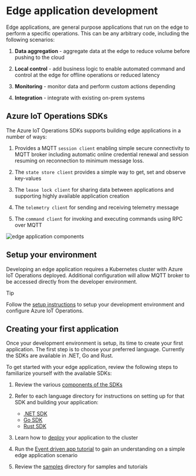 # Edge application development

Edge applications, are general purpose applications that run on the edge to perform a specific operations. This can be any arbitrary code, including the following scenarios:

1. **Data aggregation** - aggregate data at the edge to reduce volume before pushing to the cloud

1. **Local control** - add business logic to enable automated command and control at the edge for offline operations or reduced latency

1. **Monitoring** - monitor data and perform custom actions depending

1. **Integration** - integrate with existing on-prem systems

## Azure IoT Operations SDKs

The Azure IoT Operations SDKs supports building edge applications in a number of ways:

1. Provides a MQTT `session client` enabling simple secure connectivity to MQTT broker including automatic online credential renewal and session resuming on reconnection to minimum message loss.

1. The `state store client` provides a simple way to get, set and observe key-values

1. The `lease lock client` for sharing data between applications and supporting highly available application creation

1. The `telemetry client` for sending and receiving telemetry message

1. The `command client` for invoking and executing commands using RPC over MQTT

![edge application components](images/edge-applications.png)

## Setup your environment

Developing an edge application requires a Kubernetes cluster with Azure IoT Operations deployed. Additional configuration will allow MQTT broker to be accessed directly from the developer environment.

> [!TIP]
> Follow the [setup instructions](/doc/setup.md) to setup your development environment and configure Azure IoT Operations.

## Creating your first application

Once your development environment is setup, its time to create your first application. The first step is to choose your preferred language. Currently the SDKs are available in .NET, Go and Rust.

To get started with your edge application, review the following steps to familiarize yourself with the available SDKs:

1. Review the various [components of the SDKs](/doc/components.md)

1. Refer to each language directory for instructions on setting up for that SDK and building your application:

   * [.NET SDK](/dotnet)
   * [Go SDK](/go)
   * [Rust SDK](/rust)

1. Learn how to [deploy](./deploy.md) your application to the cluster

1. Run the [Event driven app tutorial](/dotnet/tutorials/EventDrivenApp/) to gain an understanding on a simple edge application scenario

1. Review the [samples](/samples) directory for samples and tutorials
